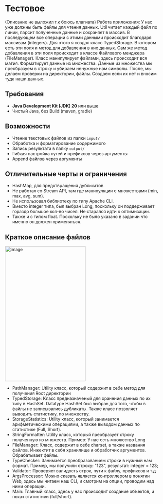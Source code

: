 # Тестовое
(Описание не выложил т.к боюсь плагиата)
Работа приложения:
У нас уже должны быть файлы для чтения данных. Util читает каждый файл по линии, парсит полученные данные и сохраняет в массив. В последующем все операции с этими данными происходит благодаря массивам (integers). Для этого я создал класс TypedStorage. 
В котором есть эти поля и метод для добавления в них данных. Сам же метод добавления в эти поля происходит в классе Файлового менджера (FileManager). Класс манипулирует файлами, здесь происходит вся магия. Форматирует данные из множества.
Данные из множества мы преобразуем в строку и убираем ненужные нам символы. После, мы делаем проверки на директории, файлы. Создаем если их нет и вносим туда наши данные.

## Требования
- **Java Development Kit (JDK) 20** или выше
- Чистый Java, без Build (maven, gradle)
  
## Возможности
- Чтение текстовых файлов из папки `input/`
- Обработка и форматирование содержимого
- Запись результата в папку `output/`
- Гибкая настройка путей и префиксов через аргументы
- Append файлов через аргументы

## Отличительные черты и ограничения
- HashMap, для предотвращения дубликатов.
- Не работал со Stream API, там где манипуляции с множествами (min, max, avg, sum).
- Не использовал библиотеку по типу Apache CLI.
- Вместо integer типа, был выбран Long, поскольку он поддерживает гораздо большое кол-во чисел. Не старался идти к оптимизации.
- Также и с типом float. Поскольку не было указано в задании что именно он должен применяться.

## Краткое описание файлов
<img width="264" height="444" alt="image" src="https://github.com/user-attachments/assets/3dcadbd0-3eda-40e1-8ef8-5c5ac8207166" />

 - PathManager: Utility класс, который содержит в себе метод для получения Root директории
 - TypedStorage: Класс предназначеный для хранения данных по их типу в HashSet. Datatype HashSet был выбран для того, чтобы в файлы не записывались дубликаты. Также класс позволяет выводить статистику, по множеству.
 - StorageStatistics: Utility класс, который занимается арифметическими операциями, а также выводом данных по статистике (Full, Short).
 - StringFormatter: Utility класс, который преобразует строку полученную из множеств.
Пример: У нас есть множество Long
 - FileManager: Класс, содержит в себе charset, а также названия файлов. Инжектит в себя хранилище и обработчик аргументов. Обрабатывает файлы.
 - TypeChecker: Занимается преобразованием строки в нужный нам формат. Пример, мы получили строку: "123", результат: integer = 123;
 - Validator: Проверяет валидость строк, пути к файлу, префиксов и т.д
 - ArgsProcessor: Можно сказать является контроллером в понятии Web, здесь мы читаем наш CLI, и смотрим на опции, проводим над ними операции.
 - Main: Главный класс, здесь у нас происходит создание объектов, и показ статистики (full/short).


